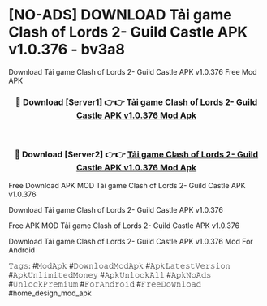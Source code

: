 # [NO-ADS] DOWNLOAD Tải game Clash of Lords 2- Guild Castle APK v1.0.376 - bv3a8
Download Tải game Clash of Lords 2- Guild Castle APK v1.0.376 Free Mod APK

<div align="center">
<h3>🔴 Download [Server1] 👉👉 <a href="https://apk-comot.site?title=Tải_game_Clash_of_Lords_2-_Guild_Castle_APK_v1.0.376">Tải game Clash of Lords 2- Guild Castle APK v1.0.376 Mod Apk</a></h3><br>

<h3>🔴 Download [Server2] 👉👉 <a href="https://apk-comot.site?title=Tải_game_Clash_of_Lords_2-_Guild_Castle_APK_v1.0.376">Tải game Clash of Lords 2- Guild Castle APK v1.0.376 Mod Apk</a></h3>
</div>


Free Download APK MOD Tải game Clash of Lords 2- Guild Castle APK v1.0.376

Download Tải game Clash of Lords 2- Guild Castle APK v1.0.376 

Free APK MOD Tải game Clash of Lords 2- Guild Castle APK v1.0.376 

Download Tải game Clash of Lords 2- Guild Castle APK v1.0.376 Mod For Android

𝚃𝚊𝚐𝚜: #𝙼𝚘𝚍𝙰𝚙𝚔 #𝙳𝚘𝚠𝚗𝚕𝚘𝚊𝚍𝙼𝚘𝚍𝙰𝚙𝚔 #𝙰𝚙𝚔𝙻𝚊𝚝𝚎𝚜𝚝𝚅𝚎𝚛𝚜𝚒𝚘𝚗 #𝙰𝚙𝚔𝚄𝚗𝚕𝚒𝚖𝚒𝚝𝚎𝚍𝙼𝚘𝚗𝚎𝚢 #𝙰𝚙𝚔𝚄𝚗𝚕𝚘𝚌𝚔𝙰𝚕𝚕 #𝙰𝚙𝚔𝙽𝚘𝙰𝚍𝚜 #𝚄𝚗𝚕𝚘𝚌𝚔𝙿𝚛𝚎𝚖𝚒𝚞𝚖 #𝙵𝚘𝚛𝙰𝚗𝚍𝚛𝚘𝚒𝚍 #𝙵𝚛𝚎𝚎𝙳𝚘𝚠𝚗𝚕𝚘𝚊𝚍 #home_design_mod_apk